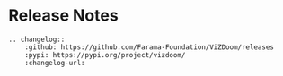 # Release Notes

```{eval-rst}
.. changelog::
    :github: https://github.com/Farama-Foundation/ViZDoom/releases
    :pypi: https://pypi.org/project/vizdoom/
    :changelog-url:
```
